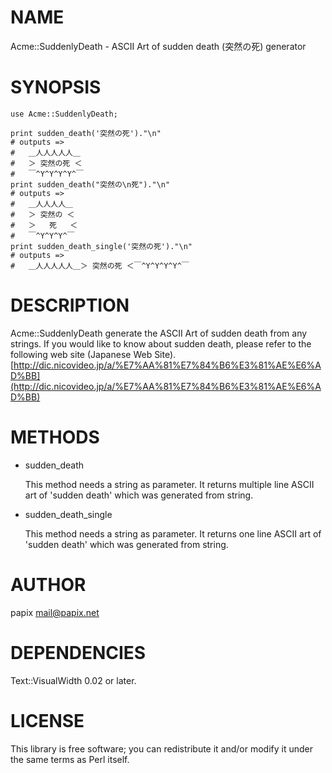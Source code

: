 # NAME

Acme::SuddenlyDeath - ASCII Art of sudden death (突然の死) generator

# SYNOPSIS

    use Acme::SuddenlyDeath;

    print sudden_death('突然の死')."\n"
    # outputs =>
    #   ＿人人人人人＿
    #   ＞ 突然の死 ＜
    #   ￣^Y^Y^Y^Y^￣
    print sudden_death("突然の\n死")."\n"
    # outputs =>
    #   ＿人人人人＿
    #   ＞ 突然の ＜
    #   ＞   死   ＜
    #   ￣^Y^Y^Y^￣
    print sudden_death_single('突然の死')."\n"
    # outputs =>
    #   ＿人人人人人＿＞ 突然の死 ＜￣^Y^Y^Y^Y^￣

# DESCRIPTION

Acme::SuddenlyDeath generate the ASCII Art of sudden death from any strings.
If you would like to know about sudden death, please refer to the following web site (Japanese Web Site).
[http://dic.nicovideo.jp/a/%E7%AA%81%E7%84%B6%E3%81%AE%E6%AD%BB](http://dic.nicovideo.jp/a/%E7%AA%81%E7%84%B6%E3%81%AE%E6%AD%BB)

# METHODS

- sudden\_death

    This method needs a string as parameter.
    It returns multiple line ASCII art of 'sudden death' which was generated from string.

- sudden\_death\_single

    This method needs a string as parameter.
    It returns one line ASCII art of 'sudden death' which was generated from string.

# AUTHOR

papix <mail@papix.net>

# DEPENDENCIES

Text::VisualWidth 0.02 or later.

# LICENSE

This library is free software; you can redistribute it and/or modify
it under the same terms as Perl itself.
